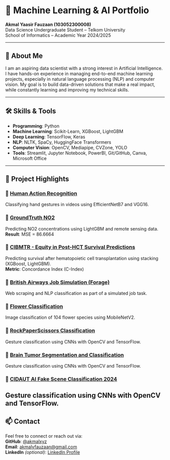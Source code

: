 # 🧠 Machine Learning & AI Portfolio

**Akmal Yaasir Fauzaan (103052300008)**  
Data Science Undergraduate Student – Telkom University  
School of Informatics – Academic Year 2024/2025

---

## 📌 About Me

I am an aspiring data scientist with a strong interest in Artificial Intelligence. I have hands-on experience in managing end-to-end machine learning projects, especially in natural language processing (NLP) and computer vision. My goal is to build data-driven solutions that make a real impact, while constantly learning and improving my technical skills.

---

## 🛠 Skills & Tools

- **Programming**: Python
- **Machine Learning**: Scikit-Learn, XGBoost, LightGBM
- **Deep Learning**: TensorFlow, Keras
- **NLP**: NLTK, SpaCy, HuggingFace Transformers
- **Computer Vision**: OpenCV, Mediapipe, CVZone, YOLO
- **Tools**: Streamlit, Jupyter Notebook, PowerBI, Git/GitHub, Canva, Microsoft Office

---

## 📂 Project Highlights

### 🔹 [Human Action Recognition](https://github.com/akmalxyz/action-recognition)
Classifying hand gestures in videos using EfficientNetB7 and VGG16.

### 🔹 [GroundTruth NO2](https://github.com/Akma86/GroundTruth-NO2)
Predicting NO2 concentrations using LightGBM and remote sensing data.  
**Result**: MSE = 86.6664

### 🔹 [CIBMTR - Equity in Post-HCT Survival Predictions](https://github.com/Akma86/CIBMTR---Equity-in-post-HCT-Survival-Predictions)
Predicting survival after hematopoietic cell transplantation using stacking (XGBoost, LightGBM).  
**Metric**: Concordance Index (C-Index)

### 🔹 [British Airways Job Simulation (Forage)](https://github.com/Akma86/British-Airways-Job-SImulation-Forage)
Web scraping and NLP classification as part of a simulated job task.

### 🔹 [Flower Classification](https://www.kaggle.com/code/akmalyaasir/flower-classification)
Image classification of 104 flower species using MobileNetV2.  

### 🔹 [RockPaperScissors Classification](https://github.com/Akma86/RockPaperScissors-Classification)
Gesture classification using CNNs with OpenCV and TensorFlow.

### 🔹 [Brain Tumor Segmentation and Classification](https://github.com/Akma86/mri-brain-image)
Gesture classification using CNNs with OpenCV and TensorFlow.

### 🔹 [CIDAUT AI Fake Scene Classification 2024](https://www.kaggle.com/code/akmalyaasir/real-vs-ai-images-detections)
Gesture classification using CNNs with OpenCV and TensorFlow.
---

## 📫 Contact

Feel free to connect or reach out via:  
**GitHub**: [@akmalxyz](https://github.com/akmalxyz)  
**Email**: akmalyfauzaan@gmail.com  
**LinkedIn** *(optional)*: [LinkedIn Profile](#)

